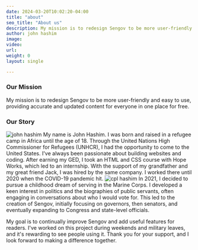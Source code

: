 ```yaml
---
date: 2024-03-20T10:02:20-04:00
title: "about"
seo_title: "About us"
description: My mission is to redesign Sengov to be more user-friendly and easy to use, providing accurate and updated content for everyone, for free.
author: john hashim
image:
video:
url:
weight: 0
layout: single

---
```


### **Our Mission**

My mission is to redesign Sengov to be more user-friendly and easy to use, providing accurate and updated content for everyone in one place for free.


### **Our Story**


![john hashim](/john.jpeg)
My name is John Hashim. I was born and raised in a refugee camp in Africa until the age of 18. Through the United Nations High Commissioner for Refugees (UNHCR), I had the opportunity to come to the United States. I've always been passionate about building websites and coding. After earning my GED, I took an HTML and CSS course with Hope Works, which led to an internship. With the support of my grandfather and my great friend Jack, I was hired by the same company. I worked there until 2020 when the COVID-19 pandemic hit.
![cpl hashim](/cpl.jpg)
In 2021, I decided to pursue a childhood dream of serving in the Marine Corps. I developed a keen interest in politics and the biographies of public servants, often engaging in conversations about who I would vote for. This led to the creation of Sengov, initially focusing on governors, then senators, and eventually expanding to Congress and state-level officials.

My goal is to continually improve Sengov and add useful features for readers. I've worked on this project during weekends and military leaves, and it's rewarding to see people using it. Thank you for your support, and I look forward to making a difference together.